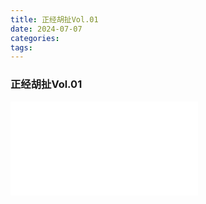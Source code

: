 ```yaml
---
title: 正经胡扯Vol.01
date: 2024-07-07
categories: 
tags:
---
```

### 正经胡扯Vol.01
<!-- <audio src="/assets/2024-07-07/blog01.mp3">BLOG01</audio> -->
<iframe src="/assets/2024-07-07/blog01.mp3" scrolling="no" border="0" frameborder="no" framespacing="0" allowfullscreen="true"> </iframe>